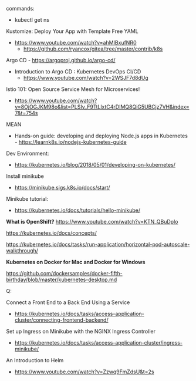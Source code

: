 commands:
 - kubectl get ns

Kustomize: Deploy Your App with Template Free YAML 
- https://www.youtube.com/watch?v=ahMIBxufNR0
  - https://github.com/ryancox/gitea/tree/master/contrib/k8s

Argo CD - https://argoproj.github.io/argo-cd/
- Introduction to Argo CD : Kubernetes DevOps CI/CD
  - https://www.youtube.com/watch?v=2WSJF7d8dUg

Istio 101: Open Source Service Mesh for Microservices!
 - https://www.youtube.com/watch?v=8OjOGJKM98o&list=PLSIv_F9TtLlxtC4rDIMQ8QiG5UBCjz7VH&index=7&t=754s


MEAN
 - Hands-on guide: developing and deploying Node.js apps in Kubernetes - https://learnk8s.io/nodejs-kubernetes-guide

Dev Environment:
  - https://kubernetes.io/blog/2018/05/01/developing-on-kubernetes/


Install minikube
 - https://minikube.sigs.k8s.io/docs/start/
 
Minikube tutorial: 
 - https://kubernetes.io/docs/tutorials/hello-minikube/


<b>What is OpenShift?</b> https://www.youtube.com/watch?v=KTN_QBuDplo


https://kubernetes.io/docs/concepts/

https://kubernetes.io/docs/tasks/run-application/horizontal-pod-autoscale-walkthrough/

<b>Kubernetes on Docker for Mac and Docker for Windows</b>

https://github.com/dockersamples/docker-fifth-birthday/blob/master/kubernetes-desktop.md

Q:

Connect a Front End to a Back End Using a Service
 - https://kubernetes.io/docs/tasks/access-application-cluster/connecting-frontend-backend/

Set up Ingress on Minikube with the NGINX Ingress Controller
 - https://kubernetes.io/docs/tasks/access-application-cluster/ingress-minikube/



An Introduction to Helm 
 - https://www.youtube.com/watch?v=Zzwq9FmZdsU&t=2s
